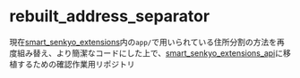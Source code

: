 # rebuilt_address_separator

現在[smart_senkyo_extensions](https://github.com/haruboring/smart-senkyo-extensions)内の`app/`で用いられている住所分割の方法を再度組み替え、より簡潔なコードにした上で、[smart_senkyo_extensions_api](https://github.com/haruboring/smart_senkyo_extensions_api)に移植するための確認作業用リポジトリ
